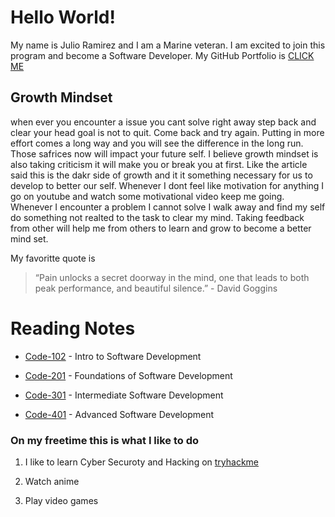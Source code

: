 # Hello World!

My name is Julio Ramirez and I am a Marine veteran. I am excited to join this program and become a Software Developer. My GitHub Portfolio is [CLICK ME](https://github.com/rzvdev1)

## Growth Mindset

when ever you encounter a issue you cant solve right away step back and clear your head goal is not to quit. Come back and try again.
Putting in more effort comes a long way and you will see the difference in the long run. Those safrices now will impact your future self.
I believe growth mindset is also taking criticism it will make you or break you at first. Like the article said this is the dakr side of growth and it it something necessary for us to develop to better our self.
Whenever I dont feel like motivation for anything I go on youtube and watch some motivational video keep me going.
Whenever I encounter a problem I cannot solve I walk away and find my self do something not realted to the task to clear my mind.
Taking feedback from other will help me from others to learn and grow to become a better mind set.

My favoritte quote is

> “Pain unlocks a secret doorway in the mind, one that leads to both peak performance, and beautiful silence.” - David Goggins

# Reading Notes

- [Code-102](https://rzvdev1.github.io/reading-notes/code-102/) - Intro to Software Development

- [Code-201](https://rzvdev1.github.io/reading-notes/code-201/) - Foundations of Software Development

- [Code-301](https://rzvdev1.github.io/reading-notes/code-102/) - Intermediate Software Development

- [Code-401](https://rzvdev1.github.io/reading-notes/code-102/) - Advanced Software Development

### On my freetime this is what I like to do

1. I like to learn Cyber Securoty and Hacking on [tryhackme](https://tryhackme.com/)

2. Watch anime

3. Play video games
